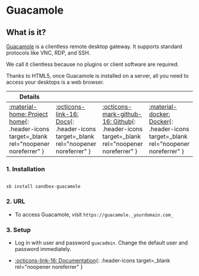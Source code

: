 # Guacamole

## What is it?

[Guacamole](https://guacamole.apache.org/) is a clientless remote desktop gateway. It supports standard protocols like VNC, RDP, and SSH.

We call it clientless because no plugins or client software are required.

Thanks to HTML5, once Guacamole is installed on a server, all you need to access your desktops is a web browser.

| Details     |             |             |             |
|-------------|-------------|-------------|-------------|
| [:material-home: Project home](https://guacamole.apache.org/){: .header-icons target=_blank rel="noopener noreferrer" } | [:octicons-link-16: Docs](https://guacamole.apache.org/doc/gug/){: .header-icons target=_blank rel="noopener noreferrer" } | [:octicons-mark-github-16: Github](https://www.github.com/jason-bean/docker-guacamole){: .header-icons target=_blank rel="noopener noreferrer" } | [:material-docker: Docker](https://hub.docker.com/r/jasonbean/guacamole){: .header-icons target=_blank rel="noopener noreferrer" }|

### 1. Installation

``` shell

sb install sandbox-guacamole

```

### 2. URL

- To access Guacamole, visit `https://guacamole._yourdomain.com_`

### 3. Setup

- Log in with user and password `guacadmin`. Change the default user and password immediately.

- [:octicons-link-16: Documentation](https://guacamole.apache.org/doc/gug/){: .header-icons target=_blank rel="noopener noreferrer" }
